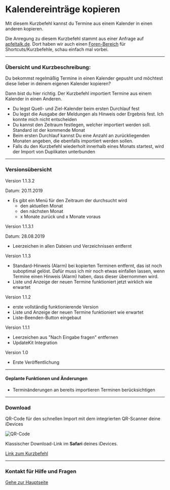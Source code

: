 # Kalendereinträge kopieren

Mit diesem Kurzbefehl kannst du Termine aus einem Kalender in einen anderen kopieren.

Die Anregung zu diesem Kurzbefehl stammt aus einer Anfrage auf [apfeltalk.de](https://www.apfeltalk.de).
Dort haben wir auch einen [Foren-Bereich](https://www.apfeltalk.de/community/threads/apple-kurzbefehle-hilfe-anleitungen-kfka.533890/) für Shortcuts/Kurzbefehle, schau einfach mal vorbei.

---
###  Übersicht und Kurzbeschreibung:

Du bekommst regelmäßig Termine in einen Kalender gepusht und möchtest diese lieber in deinem eigenen Kalender kopieren?

Dann bist du hier richtig. Der Kurzbefehl importiert Termine aus einem Kalender in einen Anderen.

+ Du legst Quell- und Ziel-Kalender beim ersten Durchlauf fest
+ Du legst die Ausgabe der Meldungen als Hinweis oder Ergebnis fest. Ich konnte mich nicht entscheiden
+ Du kannst den Zeitraum festlegen, welcher importiert werden soll. Standard ist der kommende Monat
+ Beim ersten Durchlauf kannst Du eine Anzahl an zurückliegenden Monaten angeben, die ebenfalls importiert werden sollen.
+ Falls du den Kurzbefehl wiederholt innerhalb eines Monats startest, wird der Import von Duplikaten unterbunden


---
### Versionsübersicht

Version 1.1.3.2

Datum: 20.11.2019

+ Es gibt ein Menü für den Zeitraum der durchsucht wird
  - den aktuellen Monat
  - den nächsten Monat
  - x Monate zurück und x Monate voraus

Version 1.1.3.1

Datum: 28.08.2019

+ Leerzeichen in allen Dateien und Verzeichnissen entfernt

Version 1.1.3
+ Standard-Hinweis (Alarm) bei kopierten Terminen entfernt, das ist noch suboptimal gelöst. Dafür muss ich mir noch etwas einfallen lassen, wenn Termine einen Hinweis (Alarm) haben, dass dieser übernommen wird.
+ Liste und Anzeige der neuen Termine funktioniert jetzt wirklich wie erwartet

Version 1.1.2
+ erste vollständig funktionierende Version
+ Liste und Anzeige der neuen Termine funktioniert wie erwartet
+ Liste-Beenden-Button eingebaut

Version 1.1.1
+ Leerzeichen aus "Nach Eingabe fragen" entfernen
+ UpdateKit Integration

Version 1.0
+ Erste Veröffentlichung


---
#### Geplante Funktionen und Änderungen

+ Terminänderungen an bereits importieren Terminen berücksichtigen

---
### Download

QR-Code für den schnellen Import mit dem integrierten QR-Scanner deine iDevices

![QR-Code](images/Bild.png?resize=300&classes=caption "Link zum Download / Import in der Kurzbefehle-App")

Klassischer Download-Link im **Safari** deines iDevices.

[Link zum Kurzbefehl](https://www.icloud.com/shortcuts/c9ea587734f548579ef39ceef1eb9fab)

---
### Kontakt für Hilfe und Fragen

[Gehe zur Hauptseite](https://github.com/P8DFxKfyJB/MeinUpdatKit/blob/master/README.md#kontakt-und-support)
